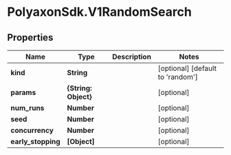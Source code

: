 # PolyaxonSdk.V1RandomSearch

## Properties
Name | Type | Description | Notes
------------ | ------------- | ------------- | -------------
**kind** | **String** |  | [optional] [default to 'random']
**params** | **{String: Object}** |  | [optional] 
**num_runs** | **Number** |  | [optional] 
**seed** | **Number** |  | [optional] 
**concurrency** | **Number** |  | [optional] 
**early_stopping** | **[Object]** |  | [optional] 


